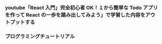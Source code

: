 ### youtube「React 入門」完全初心者 OK！１から簡単な Todo アプリを作って React の一歩を踏み出してみよう」で学習した内容をアウトプットする

### プログラミングチュートリアル
